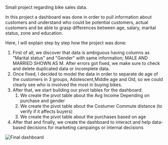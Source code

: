 Small project regarding bike sales data.

In this project a dashboard was done in order to pull information about customers and understand who could be potential customers, actual customers and be able to grasp differences between age, salary, marital status, zone and education.

Here, I will explain step by step how the project was done:
  1. First of all, we discover that data is ambiguous having columns as "Marital status" and "Gender" with same information;    MALE AND MARRIED SHOWN AS M. After errors got fixed, we make sure to check and delete duplicated data or incomplete data.
  2. Once fixed, I decided to model the data in order to separate de age of the customers in 3 groups, Adolescent,Middle age     and Old, so we could clearly see who is involved the most in buying bikes.
  3. After that, we start building our pivot tables for the dashboard:
      1. We create the pivot table about the Avg Income Depending on purchase and gender
      2. We create the pivot table about the Costumer Commute distance (to verify if it affects buyers)
      3. We create the pivot table about the purchases based on age
  4. After that and finally, we create the dashboard to interact and help data-based decisions for marketing campaings or internal decisions
    
      
![Final dashboard](https://user-images.githubusercontent.com/120477092/207370917-375d0f10-ce53-407d-8601-12720ef4712a.PNG)
